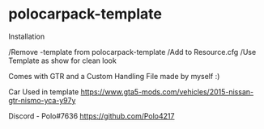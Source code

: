 # polocarpack-template



Installation

/Remove -template from polocarpack-template
/Add to Resource.cfg 
/Use Template as show for clean look 

Comes with GTR and a Custom Handling File made by myself :)



Car Used in template
https://www.gta5-mods.com/vehicles/2015-nissan-gtr-nismo-yca-y97y

Discord - Polo#7636 
https://github.com/Polo4217
